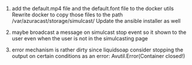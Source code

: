 1. add the default.mp4 file and the default.font file to the docker utils
    Rewrite docker to copy those files to the path /var/azuracast/storage/simulcast/
    Update the ansible installer as well

2. maybe broadcast a message on simulcast stop event so it shown to the user even when the user is not in the simulcasting page

3. error mechanism is rather dirty since liquidsoap consider stopping the output on certain conditions as an error:
Avutil.Error(Container closed!)

